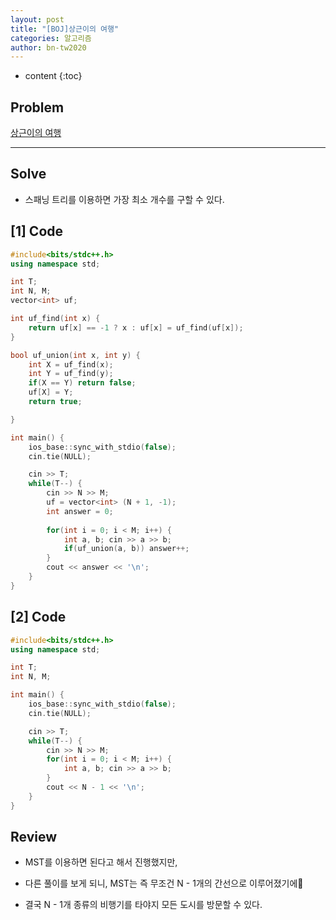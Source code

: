 ```yaml
---
layout: post
title: "[BOJ]상근이의 여행"
categories: 알고리즘
author: bn-tw2020
---
```

* content
{:toc}

## Problem

[상근이의 여행](https://www.acmicpc.net/problem/9372)





---

## Solve

* 스패닝 트리를 이용하면 가장 최소 개수를 구할 수 있다.

## [1] Code
```c++
#include<bits/stdc++.h>
using namespace std;

int T;
int N, M;
vector<int> uf;

int uf_find(int x) {
    return uf[x] == -1 ? x : uf[x] = uf_find(uf[x]);
}

bool uf_union(int x, int y) {
    int X = uf_find(x);
    int Y = uf_find(y);
    if(X == Y) return false;
    uf[X] = Y;
    return true;

}

int main() {
    ios_base::sync_with_stdio(false);
    cin.tie(NULL);

    cin >> T;
    while(T--) {
        cin >> N >> M;
        uf = vector<int> (N + 1, -1);
        int answer = 0;
        
        for(int i = 0; i < M; i++) {
            int a, b; cin >> a >> b;
            if(uf_union(a, b)) answer++;
        }
        cout << answer << '\n';
    }
}
```

## [2] Code
```c++
#include<bits/stdc++.h>
using namespace std;

int T;
int N, M;

int main() {
    ios_base::sync_with_stdio(false);
    cin.tie(NULL);

    cin >> T;
    while(T--) {
        cin >> N >> M;
        for(int i = 0; i < M; i++) {
            int a, b; cin >> a >> b;
        }
        cout << N - 1 << '\n';
    }
}
```

## Review

* MST를 이용하면 된다고 해서 진행했지만,

* 다른 풀이를 보게 되니, MST는 즉 무조건 N - 1개의 간선으로 이루어졌기에

* 결국 N - 1개 종류의 비행기를 타야지 모든 도시를 방문할 수 있다.


